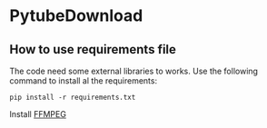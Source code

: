 # PytubeDownload

## How to use requirements file
The code need some external libraries to works. Use the following command to install al the requirements: 
```
pip install -r requirements.txt
```

Install [FFMPEG](https://ffmpeg.org/download.html)
